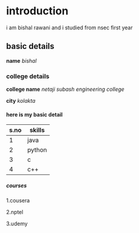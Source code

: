 # introduction
i am bishal rawani and i studied from nsec first year 
 
 ## basic details 
 **name** *bishal*
 
 ### college details
 **college name**  *netaji subash engineering college*
 
 **city** *kolakta*
 
 #### here is my basic detail
 |s.no|skills
 |----|-----|
 |1|java|
 |2|python|
 |3|c|
 |4|c++|
 
 ##### courses
 1.cousera
 
 2.nptel
 
 3.udemy
 
 
 
